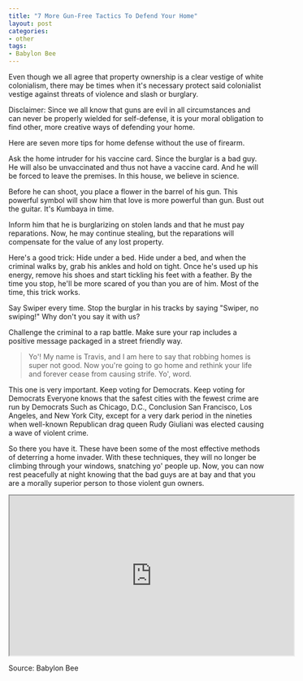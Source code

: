 ```yaml
---
title: "7 More Gun-Free Tactics To Defend Your Home"
layout: post
categories:
- other
tags:
- Babylon Bee
---
```


Even though we all agree that property ownership is a clear vestige of white colonialism, there may be times when it's necessary protect said colonialist vestige against threats of violence and slash or burglary.

Disclaimer: Since we all know that guns are evil in all circumstances and can never be properly wielded for self-defense, it is your moral obligation to find other, more creative ways of defending your home.

Here are seven more tips for home defense without the use of firearm.

Ask the home intruder for his vaccine card. Since the burglar is a bad guy. He will also be unvaccinated and thus not have a vaccine card. And he will be forced to leave the premises. In this house, we believe in science.

Before he can shoot, you place a flower in the barrel of his gun. This powerful symbol will show him that love is more powerful than gun. Bust out the guitar. It's Kumbaya in time.

Inform him that he is burglarizing on stolen lands and that he must pay reparations. Now, he may continue stealing, but the reparations will compensate for the value of any lost property.

Here's a good trick: Hide under a bed. Hide under a bed, and when the criminal walks by, grab his ankles and hold on tight. Once he's used up his energy, remove his shoes and start tickling his feet with a feather. By the time you stop, he'll be more scared of you than you are of him. Most of the time, this trick works.

Say Swiper every time. Stop the burglar in his tracks by saying "Swiper, no swiping!" Why don't you say it with us?

Challenge the criminal to a rap battle. Make sure your rap includes a positive message packaged in a street friendly way.

> Yo'! My name is Travis, and I am here to say that robbing homes is super not good. Now you're going to go home and rethink your life and forever cease from causing strife. Yo', word.

This one is very important. Keep voting for Democrats. Keep voting for Democrats Everyone knows that the safest cities with the fewest crime are run by Democrats Such as Chicago, D.C., Conclusion San Francisco, Los Angeles, and New York City, except for a very dark period in the nineties when well-known Republican drag queen Rudy Giuliani was elected causing a wave of violent crime.

So there you have it. These have been some of the most effective methods of deterring a home invader. With these techniques, they will no longer be climbing through your windows, snatching yo' people up. Now, you can now rest peacefully at night knowing that the bad guys are at bay and that you are a morally superior person to those violent gun owners.

<iframe width="560" height="315" src="https://www.youtube.com/embed/b-7A6s6KN2w?si=ZlL26GFgbKgtEPXc" title="7 More Gun-Free Tactics To Defend Your Home"></iframe>

Source: Babylon Bee
